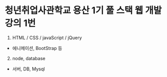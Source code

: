 # 청년취업사관학교 용산 1기 풀 스택 웹 개발 강의 1번

1. HTML / CSS / javaScript / jQuery
  - 에니메이션, BootStrap 등
  
2. node, database 
  - 서버, DB, Mysql 
  
